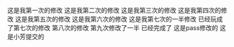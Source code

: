 这是我第一次的修改
这是我第二次的修改
这是我第三次的修改
这是我第四次的修改
这是我第五次的修改
这是我第六次的修改
这是我第七次的一半修改
已经玩成了第七次的修改
第八次的修改
第九次修改了一半 已经完成了
这是pass修改的
这是小芳提交的